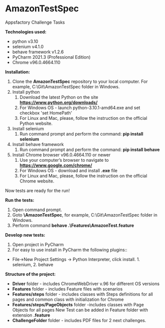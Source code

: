 # AmazonTestSpec
Appsfactory Challenge Tasks

**Technologies used:**
- python v3.10
- selenium v4.1.0
- behave framework v1.2.6
- PyCharm 2021.3 (Professional Edition)
- Chrome v96.0.4664.110

**Installation:**
1. Clone the **AmazonTestSpec** repository to your local computer. For example, C:\Git\AmazonTestSpec folder in Windows.
2. Install python
   1. Download the latest Python on the site **https://www.python.org/downloads/**
   2. For Windows OS - launch python-3.10.1-amd64.exe and set checkbox 'set HomePath'
   3. For Linux and Mac, please, follow the instruction on the official Python website.
3. Install selenium
   1. Run command prompt and perform the command: **pip install selenium**
4. Install behave framework
   1. Run command prompt and perform the command: **pip install behave**
5. Install Chrome browser v96.0.4664.110 or newer
   1. Use your computer’s browser to navigate to **https://www.google.com/chrome/** 
   2. For Windows OS - download and install **.exe** file
   3. For Linux and Mac, please, follow the instruction on the official Chrome website.

Now tests are ready for the run!

**Run the tests:**
1. Open command prompt.
2. Goto **<GitFolder>\AmazonTestSpec**, for example, C:\Git\AmazonTestSpec folder in Windows.
3. Perform command  **behave .\Features\AmazonTest.feature**

**Develop new tests:**
1. Open project in PyCharm
2. For easy to use install in PyCharm the following plugins:: 
- File->New Project Settings -> Python Interpreter, click install.
      1. selenium,
      2. behave

**Structure of the project:**
- **Driver** folder - includes ChromeWebDriver v.96 for different OS versions
- **Features** folder - includes Feature files with scenarios
- **Features/steps** folder - includes classes with Steps definitions for all pages and common class with initialization for Chrome
- **Features/steps/PageObjects** folder -includes classes with Page Objects for all pages
New Test can be added in Feature folder with extension **.feature**
- **ChallengeFolder** folder - includes PDF files for 2 next challenges. 